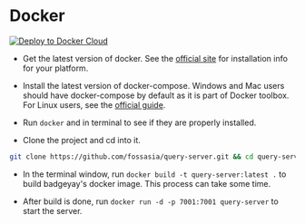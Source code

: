 # Docker

[![Deploy to Docker Cloud](https://files.cloud.docker.com/images/deploy-to-dockercloud.svg)](https://cloud.docker.com/stack/deploy/?repo=https://github.com/fossasia/query-server)

* Get the latest version of docker. See the [official site](https://docs.docker.com/engine/installation/) for installation info for your platform.

* Install the latest version of docker-compose. Windows and Mac users should have docker-compose by default as it is part of Docker toolbox. For Linux users, see the
[official guide](https://docs.docker.com/compose/install/).

* Run `docker` and in terminal to see if they are properly installed.

* Clone the project and cd into it.

```bash
git clone https://github.com/fossasia/query-server.git && cd query-server
```

* In the terminal window, run `docker build -t query-server:latest .` to build badgeyay's docker image. This process can take some time.

* After build is done, run `docker run -d -p 7001:7001 query-server` to start the server.
